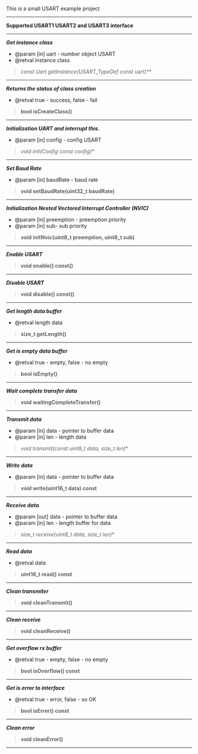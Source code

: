 This is a small USART example project
>
----------------------------------------
**Supported USART1 USART2 and USART3 interface**
>
---
***Get instance class***
* @param [in] uart - number object USART
* @retval instance class
>**const Uart* getInstance(USART_TypeDef* const uart)**
---
***Returns the status of class creation***
* @retval true -  success, false - fail
>**bool isCreateClass()**
---
***Initialization UART and interrupt this.***
* @param [in] config - config USART
>**void init(Config* const config)**
---
***Set Baud Rate***
* @param [in] baudRate - baud rate
>**void setBaudRate(uint32_t baudRate)**
---
***Initialization Nested Vectored Interrupt Controller (NVIC)***
* @param [in] preemption - preemption priority
* @param [in] sub- sub priority
>**void initNvic(uint8_t preemption, uint8_t sub)**
---
***Enable USART***
>**void enable() const()**
---
***Disable USART***
>**void disable() const()**
---
***Get length data buffer***
* @retval length data
>**size_t getLength()**
---
***Get is empty data buffer***
* @retval true - empty, false - no empty
>**bool isEmpty()**
---
***Wait complete transfer data***
>**void waitingCompleteTransfer()**
---
***Transmit data***
* @param [in] data - pointer to buffer data
* @param [in] len - length data
>**void transmit(const uint8_t* data, size_t len)**
---
***Write data***
* @param [in] data - pointer to buffer data
>**void write(uint16_t data) const**
---
***Receive data***
* @param [out] data - pointer to buffer data
* @param [in] len - length buffer for data
>**size_t receive(uint8_t* data, size_t len)**
---
***Read data***
* @retval data
>**uint16_t read() const**
---
***Clean transmiter***
>**void cleanTransmit()**
---
***Clean receive***
>**void cleanReceive()**
---
***Get overflow rx buffer***
* @retval true - empty, false - no empty
>**bool isOverflow() const**
---
***Get is error to interface***
* @retval true - error, false - so OK
>**bool isError() const**
---
***Clean error***
>**void cleanError()**
---
